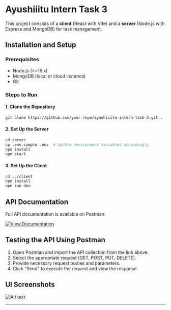 # Ayushiiitu Intern Task 3

This project consists of a **client** (React with Vite) and a **server** (Node.js with Express and MongoDB) for task management.

## Installation and Setup

### Prerequisites
- Node.js (>=16.x)
- MongoDB (local or cloud instance)
- Git

### Steps to Run

#### 1. Clone the Repository
```sh
git clone https://github.com/your-repo/ayushiiitu-intern-task-3.git .
```

#### 2. Set Up the Server
```sh
cd server
cp .env.sample .env  # Update environment variables accordingly
npm install
npm start
```

#### 3. Set Up the Client
```sh
cd ../client
npm install
npm run dev
```

## API Documentation

Full API documentation is available on Postman:

[![View Documentation](https://documenter.getpostman.com/view/32615809/2sAYkKJdFJ)](https://documenter.getpostman.com/view/32615809/2sAYkKJdFJ)

## Testing the API Using Postman
1. Open Postman and import the API collection from the link above.
2. Select the appropriate request (GET, POST, PUT, DELETE).
3. Provide necessary request bodies and parameters.
4. Click "Send" to execute the request and view the response.

## UI Screenshots
![Alt text](images/example.png)

---


